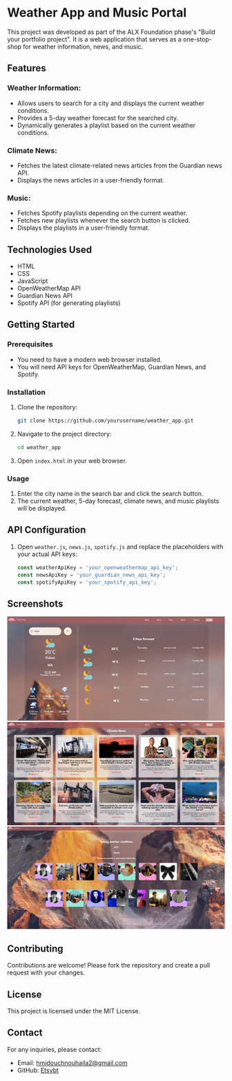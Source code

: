 # Weather App and Music Portal

This project was developed as part of the ALX Foundation phase's "Build your portfolio project". It is a web application that serves as a one-stop-shop for weather information, news, and music.

## Features

### Weather Information:
- Allows users to search for a city and displays the current weather conditions.
- Provides a 5-day weather forecast for the searched city.
- Dynamically generates a playlist based on the current weather conditions.

### Climate News:
- Fetches the latest climate-related news articles from the Guardian news API.
- Displays the news articles in a user-friendly format.

### Music:
- Fetches Spotify playlists depending on the current weather.
- Fetches new playlists whenever the search button is clicked.
- Displays the playlists in a user-friendly format.

## Technologies Used
- HTML
- CSS
- JavaScript
- OpenWeatherMap API
- Guardian News API
- Spotify API (for generating playlists)

## Getting Started

### Prerequisites
- You need to have a modern web browser installed.
- You will need API keys for OpenWeatherMap, Guardian News, and Spotify.

### Installation
1. Clone the repository:
    ```sh
    git clone https://github.com/yourusername/weather_app.git
    ```
2. Navigate to the project directory:
    ```sh
    cd weather_app
    ```
3. Open `index.html` in your web browser.

### Usage
1. Enter the city name in the search bar and click the search button.
2. The current weather, 5-day forecast, climate news, and music playlists will be displayed.

## API Configuration
1. Open `weather.js`, `news.js`, `spotify.js`  and replace the placeholders with your actual API keys:
    ```javascript
    const weatherApiKey = 'your_openweathermap_api_key';
    const newsApiKey = 'your_guardian_news_api_key';
    const spotifyApiKey = 'your_spotify_api_key';
    ```

## Screenshots
![Weather Info](screenshots/weather-info.jpg)
![Climate News](screenshots/climate-news.jpg)
![Music Playlists](screenshots/music.jpg)

## Contributing
Contributions are welcome! Please fork the repository and create a pull request with your changes.

## License
This project is licensed under the MIT License.

## Contact
For any inquiries, please contact:
- Email: hmidouchnouhaila2@gmail.com
- GitHub: [Etsybt](https://github.com/Etsybt)
